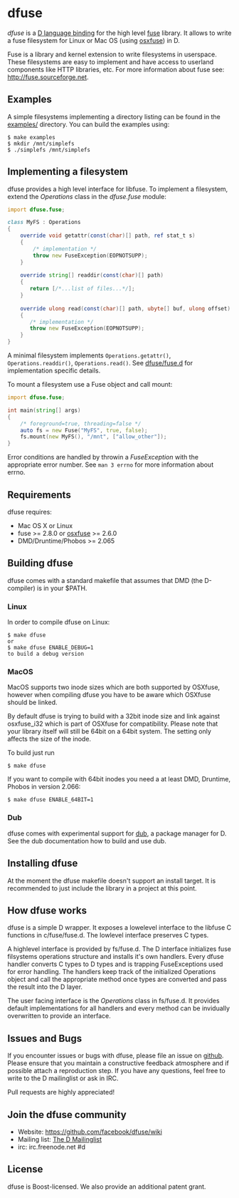 # dfuse
*dfuse* is a [D language binding](http://dlang.org) for the high level
[fuse](http://fuse.sourceforge.net) library. It allows to write a fuse
filesystem for Linux or Mac OS (using [osxfuse](http://osxfuse.github.io)) in D.

Fuse is a library and kernel extension to write filesystems in userspace. These
filesystems are easy to implement and have access to userland components like
HTTP libraries, etc. For more information about fuse see: http://fuse.sourceforge.net.

## Examples
A simple filesystems implementing a directory listing can be found in the [examples/](https://github.com/facebook/dfuse/tree/master/example) directory.
You can build the examples using:
```Shell
$ make examples
$ mkdir /mnt/simplefs
$ ./simplefs /mnt/simplefs
```

## Implementing a filesystem
dfuse provides a high level interface for libfuse. To implement a filesystem, extend the *Operations* class in the *dfuse.fuse* module:
```D
import dfuse.fuse;

class MyFS : Operations
{
    override void getattr(const(char)[] path, ref stat_t s)
    {
        /* implementation */
        throw new FuseException(EOPNOTSUPP);
    }
    
    override string[] readdir(const(char)[] path)
    {
       return [/*...list of files...*/];
    }
    
    override ulong read(const(char)[] path, ubyte[] buf, ulong offset)
    {
       /* implementation */
       throw new FuseException(EOPNOTSUPP);
    }
}
```

A minimal filesystem implements `Operations.getattr()`, `Operations.readdir()`, `Operations.read()`. See [dfuse/fuse.d](https://github.com/facebook/dfuse/blob/master/dfuse/fuse.d) for implementation specific details.

To mount a filesystem use a Fuse object and call mount:
```D
import dfuse.fuse;

int main(string[] args)
{
    /* foreground=true, threading=false */
    auto fs = new Fuse("MyFS", true, false);
    fs.mount(new MyFS(), "/mnt", ["allow_other"]);
}
```

Error conditions are handled by throwin a *FuseException* with the appropriate error number. See `man 3 errno` for more information about errno.

## Requirements
dfuse requires:
* Mac OS X or Linux
* fuse >= 2.8.0 or [osxfuse](http://osxfuse.github.io/) >= 2.6.0
* DMD/Druntime/Phobos >= 2.065

## Building dfuse
dfuse comes with a standard makefile that assumes that DMD (the D-compiler) is
in your $PATH.

### Linux
In order to compile dfuse on Linux:
```Shell
$ make dfuse
or
$ make dfuse ENABLE_DEBUG=1
to build a debug version
```

### MacOS
MacOS supports two inode sizes which are both supported by OSXfuse, however when
compiling dfuse you have to be aware which OSXfuse should be linked.

By default dfuse is trying to build with a 32bit inode size and link against
osxfuse_i32 which is part of OSXfuse for compatibility. Please note that your
library itself will still be 64bit on a 64bit system. The setting only affects
the size of the inode.

To build just run
```Shell
$ make dfuse
```

If you want to compile with 64bit inodes you need a at least DMD, Druntime,
Phobos in version 2.066:
```Shell
$ make dfuse ENABLE_64BIT=1
```

### Dub
dfuse comes with experimental support for [dub](http://code.dlang.org/), a package manager for D. See the dub documentation how to build and use dub.

## Installing dfuse
At the moment the dfuse makefile doesn't support an install target. It is
recommended to just include the library in a project at this point.

## How dfuse works
dfuse is a simple D wrapper. It exposes a lowelevel interface to the libfuse C
functions in c/fuse/fuse.d. The lowlevel interface preserves C types.

A highlevel interface is provided by fs/fuse.d. The D interface initializes fuse filsystems operations structure and installs it's own handlers. Every dfuse handler converts C
types to D types and is trapping FuseExceptions used for error handling. The
handlers keep track of the initialized Operations object and call the
appropriate method once types are converted and pass the result into the D
layer.

The user facing interface is the *Operations* class in fs/fuse.d. It provides
default implementations for all handlers and every method can be invidually
overwritten to provide an interface.

## Issues and Bugs
If you encounter issues or bugs with dfuse, please file an issue on [github](https://github.com/facebook/dfuse/issues). Please ensure that you maintain a constructive feedback atmosphere and if possible attach a reproduction step. If you have any questions, feel free to write to the D mailinglist or ask in IRC.

Pull requests are highly appreciated!

## Join the dfuse community
* Website: https://github.com/facebook/dfuse/wiki
* Mailing list: [The D Mailinglist](http://lists.puremagic.com/cgi-bin/mailman/listinfo/digitalmars-d)
* irc: irc.freenode.net #d

## License
dfuse is Boost-licensed. We also provide an additional patent grant.
